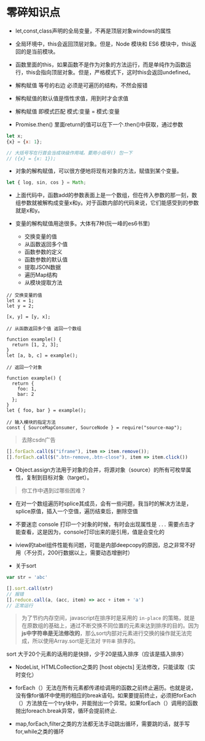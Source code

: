 # 零碎知识点

- let,const,class声明的全局变量，不再是顶层对象windows的属性

- 全局环境中，this会返回顶层对象。但是，Node 模块和 ES6 模块中，this返回的是当前模块。

- 函数里面的this，如果函数不是作为对象的方法运行，而是单纯作为函数运行，this会指向顶层对象。但是，严格模式下，这时this会返回undefined。

- 解构赋值 等号的右边 必须是可遍历的结构，不然会报错

- 解构赋值的默认值是惰性求值，用到时才会求值

- 解构赋值 即模式匹配  模式:变量 = 模式:变量

- Promise.then() 里面return的值可以在下一个.then()中获取，通过参数

```js
let x;
{x} = {x: 1};

// 大括号写在行首会当成块级作用域。要用小括号() 包一下
// ({x} = {x: 1});
```

- 对象的解构赋值，可以很方便地将现有对象的方法，赋值到某个变量。

```js
let { log, sin, cos } = Math;
```
- 上面代码中，函数add的参数表面上是一个数组，但在传入参数的那一刻，数组参数就被解构成变量x和y。对于函数内部的代码来说，它们能感受到的参数就是x和y。
- 变量的解构赋值用途很多。大体有7种(阮一峰的es6书里)

  * 交换变量的值
  * 从函数返回多个值
  * 函数参数的定义
  * 函数参数的默认值
  * 提取JSON数据
  * 遍历Map结构
  * 从模块提取方法

```JS
// 交换变量的值
let x = 1;
let y = 2;

[x, y] = [y, x];

// 从函数返回多个值 返回一个数组

function example() {
  return [1, 2, 3];
}
let [a, b, c] = example();

// 返回一个对象

function example() {
  return {
    foo: 1,
    bar: 2
  };
}
let { foo, bar } = example();

// 输入模块的指定方法
const { SourceMapConsumer, SourceNode } = require("source-map");
```

> 去除csdn广告

```js
[].forEach.call($("iframe"), item => item.remove());
[].forEach.call($(".btn-remove,.btn-close"), item => item.click())
```

- Object.assign方法用于对象的合并，将源对象（source）的所有可枚举属性，复制到目标对象（target）。

> 你工作中遇到过哪些困难？

- 在对一个数组遍历时splice其成员，会有一些问题，我当时的解决方法是，splice原值，插入一个空值，遍历结束后，删除空值

- 不要迷恋 console 打印一个对象的时候，有时会出现属性是 `...` 需要点击才能查看，这是因为，console打印出来的是引用，值是会变化的

- iview的tabel组件性能有问题，可能是内部deepcopy的原因，总之非常不好用（不分页，200行数据以上，需要动态增删时）

- 关于sort

```js
var str = 'abc'

[].sort.call(str)
// 报错
[].reduce.call(a, (acc, item) => acc + item + 'a')
// 正常运行
```

> 为了节约内存空间，javascript在排序时是采用的 `in-place` 的策略，就是在原数组的基础上，通过不断交换不同位置的元素来达到排序的目的。因为 **js中字符串是无法修改的**，那么sort内部对元素进行交换的操作就无法完成，所以使用Array.sort是无法对 `字符串` 排序的。

sort 大于20个元素的话用的是快排，少于20是插入排序（应该是插入排序）

- NodeList, HTMLCollection之类的 [host objects] 无法修改，只能读取（实时变化）

- forEach（）无法在所有元素都传递给调用的函数之前终止遍历。也就是说，没有像for循环中使用的相应的break语句。如果要提前终止，必须把forEach（）方法放在一个try块中，并能抛出一个异常。如果forEach（）调用的函数抛出foreach.break异常，循环会提前终止.
- map,forEach,filter之类的方法都无法手动跳出循环，需要跳的话，就手写for,while之类的循环